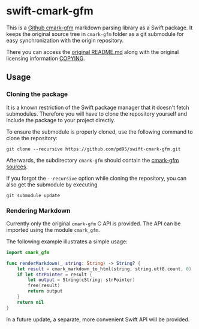 # swift-cmark-gfm

This is a [Github cmark-gfm](https://github.com/github/cmark-gfm) markdown parsing library as a Swift package. It keeps the original source tree in `cmark-gfm` folder as a git submodule for easy synchronization with the origin repository.  

There you can access the [original README.md](./cmark-gfm/README.md) along with the original licensing information [COPYING](./cmark-gfm/COPYING).

## Usage

### Cloning the package

It is a known restriction of the Swift package manager that it doesn't fetch submodules. Therefore you will have to clone the repository yourself and include the package to your project directly.

To ensure the submodule is properly cloned, use the following command to clone the repository:

    git clone --recursive https://github.com/pd95/swift-cmark-gfm.git

Afterwards, the subdirectory `cmark-gfm` should contain the [cmark-gfm sources](https://github.com/github/cmark-gfm).

If you forgot the `--recursive` option while cloning the repository, you can also get the submodule by executing

    git submodule update

### Rendering Markdown

Currently only the original `cmark-gfm` C API is provided. The API can be imported using the module `cmark_gfm`.

The following example illustrates a simple usage:

```swift
import cmark_gfm

func renderMarkdown(_ string: String) -> String? {
    let result = cmark_markdown_to_html(string, string.utf8.count, 0)
    if let strPointer = result {
        let output = String(cString: strPointer)
        free(result)
        return output
    }
    return nil
}
```

In a future update, a separate, more convenient Swift API will be provided.
